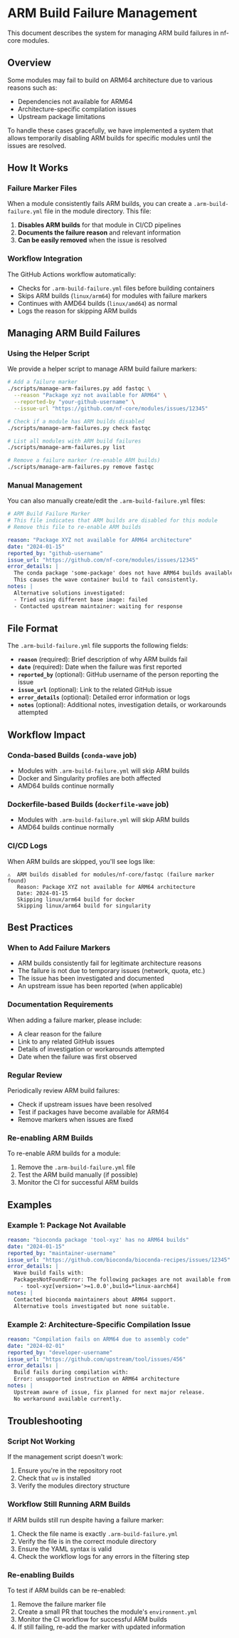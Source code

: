 # ARM Build Failure Management

This document describes the system for managing ARM build failures in nf-core modules.

## Overview

Some modules may fail to build on ARM64 architecture due to various reasons such as:
- Dependencies not available for ARM64
- Architecture-specific compilation issues
- Upstream package limitations

To handle these cases gracefully, we have implemented a system that allows temporarily disabling ARM builds for specific modules until the issues are resolved.

## How It Works

### Failure Marker Files

When a module consistently fails ARM builds, you can create a `.arm-build-failure.yml` file in the module directory. This file:

1. **Disables ARM builds** for that module in CI/CD pipelines
2. **Documents the failure reason** and relevant information
3. **Can be easily removed** when the issue is resolved

### Workflow Integration

The GitHub Actions workflow automatically:
- Checks for `.arm-build-failure.yml` files before building containers
- Skips ARM builds (`linux/arm64`) for modules with failure markers
- Continues with AMD64 builds (`linux/amd64`) as normal
- Logs the reason for skipping ARM builds

## Managing ARM Build Failures

### Using the Helper Script

We provide a helper script to manage ARM build failure markers:

```bash
# Add a failure marker
./scripts/manage-arm-failures.py add fastqc \
  --reason "Package xyz not available for ARM64" \
  --reported-by "your-github-username" \
  --issue-url "https://github.com/nf-core/modules/issues/12345"

# Check if a module has ARM builds disabled
./scripts/manage-arm-failures.py check fastqc

# List all modules with ARM build failures
./scripts/manage-arm-failures.py list

# Remove a failure marker (re-enable ARM builds)
./scripts/manage-arm-failures.py remove fastqc
```

### Manual Management

You can also manually create/edit the `.arm-build-failure.yml` files:

```yaml
# ARM Build Failure Marker
# This file indicates that ARM builds are disabled for this module
# Remove this file to re-enable ARM builds

reason: "Package XYZ not available for ARM64 architecture"
date: "2024-01-15"
reported_by: "github-username"
issue_url: "https://github.com/nf-core/modules/issues/12345"
error_details: |
  The conda package 'some-package' does not have ARM64 builds available.
  This causes the wave container build to fail consistently.
notes: |
  Alternative solutions investigated:
  - Tried using different base image: failed
  - Contacted upstream maintainer: waiting for response
```

## File Format

The `.arm-build-failure.yml` file supports the following fields:

- **`reason`** (required): Brief description of why ARM builds fail
- **`date`** (required): Date when the failure was first reported
- **`reported_by`** (optional): GitHub username of the person reporting the issue
- **`issue_url`** (optional): Link to the related GitHub issue
- **`error_details`** (optional): Detailed error information or logs
- **`notes`** (optional): Additional notes, investigation details, or workarounds attempted

## Workflow Impact

### Conda-based Builds (`conda-wave` job)

- Modules with `.arm-build-failure.yml` will skip ARM builds
- Docker and Singularity profiles are both affected
- AMD64 builds continue normally

### Dockerfile-based Builds (`dockerfile-wave` job)

- Modules with `.arm-build-failure.yml` will skip ARM builds
- AMD64 builds continue normally

### CI/CD Logs

When ARM builds are skipped, you'll see logs like:

```
⚠️  ARM builds disabled for modules/nf-core/fastqc (failure marker found)
   Reason: Package XYZ not available for ARM64 architecture
   Date: 2024-01-15
   Skipping linux/arm64 build for docker
   Skipping linux/arm64 build for singularity
```

## Best Practices

### When to Add Failure Markers

- ARM builds consistently fail for legitimate architecture reasons
- The failure is not due to temporary issues (network, quota, etc.)
- The issue has been investigated and documented
- An upstream issue has been reported (when applicable)

### Documentation Requirements

When adding a failure marker, please include:
- A clear reason for the failure
- Link to any related GitHub issues
- Details of investigation or workarounds attempted
- Date when the failure was first observed

### Regular Review

Periodically review ARM build failures:
- Check if upstream issues have been resolved
- Test if packages have become available for ARM64
- Remove markers when issues are fixed

### Re-enabling ARM Builds

To re-enable ARM builds for a module:
1. Remove the `.arm-build-failure.yml` file
2. Test the ARM build manually (if possible)
3. Monitor the CI for successful ARM builds

## Examples

### Example 1: Package Not Available

```yaml
reason: "bioconda package 'tool-xyz' has no ARM64 builds"
date: "2024-01-15"
reported_by: "maintainer-username"
issue_url: "https://github.com/bioconda/bioconda-recipes/issues/12345"
error_details: |
  Wave build fails with:
  PackagesNotFoundError: The following packages are not available from current channels:
    - tool-xyz[version='>=1.0.0',build=*linux-aarch64]
notes: |
  Contacted bioconda maintainers about ARM64 support.
  Alternative tools investigated but none suitable.
```

### Example 2: Architecture-Specific Compilation Issue

```yaml
reason: "Compilation fails on ARM64 due to assembly code"
date: "2024-02-01"
reported_by: "developer-username"
issue_url: "https://github.com/upstream/tool/issues/456"
error_details: |
  Build fails during compilation with:
  Error: unsupported instruction on ARM64 architecture
notes: |
  Upstream aware of issue, fix planned for next major release.
  No workaround available currently.
```

## Troubleshooting

### Script Not Working

If the management script doesn't work:
1. Ensure you're in the repository root
2. Check that `uv` is installed
3. Verify the modules directory structure

### Workflow Still Running ARM Builds

If ARM builds still run despite having a failure marker:
1. Check the file name is exactly `.arm-build-failure.yml`
2. Verify the file is in the correct module directory
3. Ensure the YAML syntax is valid
4. Check the workflow logs for any errors in the filtering step

### Re-enabling Builds

To test if ARM builds can be re-enabled:
1. Remove the failure marker file
2. Create a small PR that touches the module's `environment.yml`
3. Monitor the CI workflow for successful ARM builds
4. If still failing, re-add the marker with updated information
